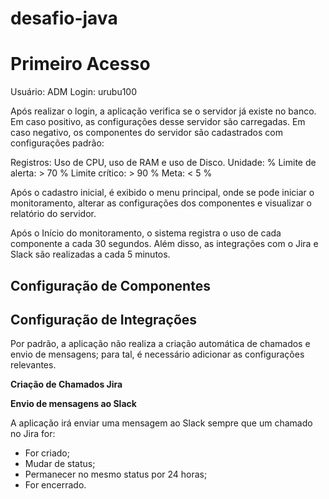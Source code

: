 # desafio-java

# Primeiro Acesso

Usuário: ADM
Login: urubu100

Após realizar o login, a aplicação verifica se o servidor já existe no banco. Em caso positivo, as configurações desse servidor são carregadas. Em caso negativo, os componentes do servidor são cadastrados com configurações padrão:

Registros: Uso de CPU, uso de RAM e uso de Disco.
Unidade: %
Limite de alerta: > 70 %
Limite crítico: > 90 %
Meta: < 5 %

Após o cadastro inicial, é exibido o menu principal, onde se pode iniciar o monitoramento, alterar as configurações dos componentes e visualizar o relatório do servidor.



Após o Início do monitoramento, o sistema registra o uso de cada componente a cada 30 segundos. Além disso, as integrações com o Jira e Slack são realizadas a cada 5 minutos.


## Configuração de Componentes

## Configuração de Integrações

Por padrão, a aplicação não realiza a criação automática de chamados e envio de mensagens; para tal, é necessário adicionar as configurações relevantes.

**Criação de Chamados Jira**

**Envio de mensagens ao Slack**

A aplicação irá enviar uma mensagem ao Slack sempre que um chamado no Jira for:
- For criado;
- Mudar de status;
- Permanecer no mesmo status por 24 horas;
- For encerrado.
